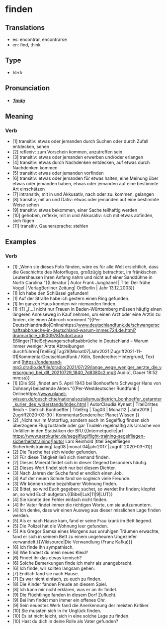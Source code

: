 # finden
## Translations
- es: encontrar, encontrarse
- en: find, think
## Type
- _Verb_
## Pronunciation
- **_[ˈfɪndn̩](https://commons.wikimedia.org/wiki/File:De-finden.ogg)_**
## Meaning
### Verb
- [1] transitiv: etwas oder jemanden durch Suchen oder durch Zufall entdecken, sehen
- [2] reflexiv: zum Vorschein kommen, anzutreffen sein
- [3] transitiv: etwas oder jemanden erwerben und/oder erlangen
- [4] transitiv: etwas durch Nachdenken entdecken, auf etwas durch Nachdenken kommen
- [5] transitiv: etwas oder jemanden vorfinden
- [6] transitiv: etwas oder jemanden für etwas halten, eine Meinung über etwas oder jemanden haben, etwas oder jemanden auf eine bestimmte Art einschätzen
- [7] intransitiv, mit in und Akkusativ, nach oder zu: kommen, gelangen
- [8] transitiv, mit an und Dativ: etwas oder jemanden auf eine bestimmte Weise sehen
- [9] transitiv: etwas bekommen, einer Sache teilhaftig werden
- [10] gehoben, reflexiv, mit in und Akkusativ: sich mit etwas abfinden, sich fügen
- [11] transitiv, Gaunersprache: stehlen
## Examples
### Verb
- [1] „Wenn sie dieses Foto fänden, wäre es für alle Welt ersichtlich, dass die Geschichte des Motorfluges, großzügig betrachtet, im fränkischen Leutershausen ihren Anfang nahm und nicht auf einer Sanddühne in North Carolina.“<ref>{{Literatur | Autor Frank Junghänel | Titel Der frühe Vogel | VerlagBerliner Zeitung| OrtBerlin | Jahr 13.12.2003}}</ref>
- [1] Ich habe den Schlüssel gefunden!
- [1] Auf der Straße habe ich gestern einen Ring gefunden.
- [1] Im ganzen Haus konnten wir niemanden finden.
- [1] :[1] „[…] nicht nur Frauen in Baden-Württemberg müssen häufig einen längeren Anreiseweg in Kauf nehmen, um einen Arzt oder eine Ärztin zu finden, die einen Abbruch vornimmt.“<ref>{{Per-Deutschlandradio|Onlinehttps://www.deutschlandfunk.de/schwangerschaftsabbrueche-in-deutschland-warum-immer.724.de.html?dram:article_id500978|AutorLaura Eßlinger|TitelSchwangerschaftsabbrüche in Deutschland – Warum immer weniger Ärzte Abtreibungen durchführen|TitelErg|Tag29|Monat07|Jahr2021|Zugriff2021-11-01|KommentarDeutschlandfunk / Köln, Sendereihe: Hintergrund, Text und [https://ondemand-mp3.dradio.de/file/dradio/2021/07/29/lange_wege_weniger_aerzte_die_versorgung_bei_dlf_20210729_1840_7d8380c2.mp3 Audio], Dauer 18:52 mm:ss}}</ref>
- [1] [Die SS] „findet am 5. April 1943 bei Bonhoeffers Schwager Hans von Dohnanyi belastende Akten.“<ref>{{Per-Westdeutscher Rundfunk | Onlinehttps://www.planet-wissen.de/geschichte/nationalsozialismus/dietrich_bonhoeffer_getarnter_kurier_des_widerstands/index.html | AutorClaudia Kynast | TitelDrittes Reich – Dietrich Bonhoeffer | TitelErg | Tag03 | Monat12 | Jahr2019 | Zugriff2020-03-30 | KommentarSendereihe: Planet Wissen }}</ref>
- [2] „Nicht nur im Motorflug, sondern auch im Segelflug finden sich überzogene Flugzustände oder gar Trudeln regelmäßig als Ursache von Unfällen in den Statistiken der BfU.<ref>{{Internetquelle|url https://www.aerokurier.de/segelflug/flight-training-segelfliegen-sicherheitstraining/|autor  Lars Reinhold |titel Segelfliegen Sicherheitstraining| tag08 |monat 04|jahr2017 |zugriff 2020-03-01}}</ref>
- [2] Die Tasche hat sich wieder gefunden.
- [2] Für diese Tätigkeit ließ sich niemand finden.
- [2] Dieses Mineral findet sich in dieser Gegend besonders häufig.
- [2] Dieses Wort findet sich nur bei diesem Dichter.
- [3] Nach Jahren der Suche fand er endlich einen Job.
- [3] Auf der neuen Schule fand sie sogleich viele Freunde.
- [3] Wir können keine bezahlbarer Wohnung finden.
- [3] Bittet, so wird Euch gegeben; suchet, so werdet Ihr finden; klopfet an, so wird Euch aufgetan.<ref>{{Bibel|Luk|11|9|LUT}}</ref>
- [4] Sie konnte den Fehler einfach nicht finden.
- [4] Ihr Vater findet immer die richtigen Worte, um sie aufzumuntern.
- [4] Ich denke, dass wir einen Ausweg aus dieser misslichen Lage finden werden.
- [5] Als er nach Hause kam, fand er seine Frau krank im Bett liegend.
- [5] Die Polizei hat die Wohnung leer gefunden.
- [5] Als Gregor Samsa eines Morgens aus unruhigen Träumen erwachte, fand er sich in seinem Bett zu einem ungeheuren Ungeziefer verwandelt.<ref>{{Wikisource|Die Verwandlung (Franz Kafka)}}</ref>
- [6] Ich finde ihn sympathisch.
- [6] Wie findest du mein neues Kleid?
- [6] Findet ihr das etwas komisch?
- [6] Solche Bemerkungen finde ich mehr als unangebracht.
- [6] Ich finde, wir sollten langsam gehen.
- [7] Endlich fand sie nach Hause.
- [7] Es war nicht einfach, zu euch zu finden.
- [8] Die Kinder fanden Freude an diesem Spiel.
- [8] Ich kann mir nicht erklären, was er an ihr findet.
- [9] Die Flüchtlinge fanden in diesem Dorf Zuflucht.
- [9] Bei ihm findet man immer ein offenes Ohr.
- [9] Sein neuestes Werk fand die Anerkennung der meisten Kritiker.
- [10] Sie mussten sich in ihr Unglück finden.
- [10] Es ist nicht leicht, sich in eine solche Lage zu finden.
- [10] Hast du dich in deine Rolle als Vater gefunden?
